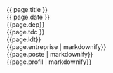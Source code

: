 <div id="title">{{ page.title }}</div>

<div id="offre_date">{{ page.date }}</div>
<div id="departement" > {{page.dep}} </div>

<div id="type_contract" > {{page.tdc }} </div>

<div id="lieu_travail" > {{page.ldt}} </div>

<div id="entreprise"  markdown="1" > {{page.entreprise  | markdownify}} </div>

<div id="poste"  markdown="1" > {{page.poste  | markdownify}} </div>

<div id="profil"  markdown="1"> {{page.profil  | markdownify}} </div>

